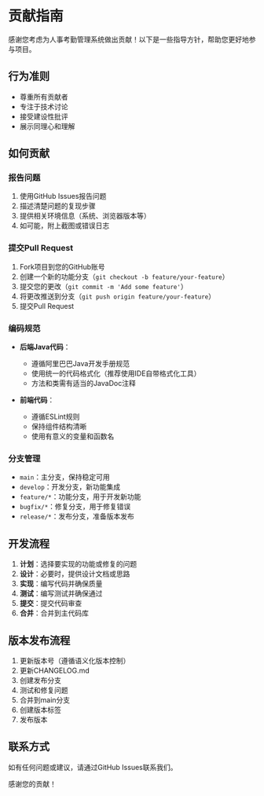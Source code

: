 # 贡献指南

感谢您考虑为人事考勤管理系统做出贡献！以下是一些指导方针，帮助您更好地参与项目。

## 行为准则

- 尊重所有贡献者
- 专注于技术讨论
- 接受建设性批评
- 展示同理心和理解

## 如何贡献

### 报告问题

1. 使用GitHub Issues报告问题
2. 描述清楚问题的复现步骤
3. 提供相关环境信息（系统、浏览器版本等）
4. 如可能，附上截图或错误日志

### 提交Pull Request

1. Fork项目到您的GitHub账号
2. 创建一个新的功能分支（`git checkout -b feature/your-feature`）
3. 提交您的更改（`git commit -m 'Add some feature'`）
4. 将更改推送到分支（`git push origin feature/your-feature`）
5. 提交Pull Request

### 编码规范

- **后端Java代码**：
  - 遵循阿里巴巴Java开发手册规范
  - 使用统一的代码格式化（推荐使用IDE自带格式化工具）
  - 方法和类需有适当的JavaDoc注释

- **前端代码**：
  - 遵循ESLint规则
  - 保持组件结构清晰
  - 使用有意义的变量和函数名

### 分支管理

- `main`：主分支，保持稳定可用
- `develop`：开发分支，新功能集成
- `feature/*`：功能分支，用于开发新功能
- `bugfix/*`：修复分支，用于修复错误
- `release/*`：发布分支，准备版本发布

## 开发流程

1. **计划**：选择要实现的功能或修复的问题
2. **设计**：必要时，提供设计文档或思路
3. **实现**：编写代码并确保质量
4. **测试**：编写测试并确保通过
5. **提交**：提交代码审查
6. **合并**：合并到主代码库

## 版本发布流程

1. 更新版本号（遵循语义化版本控制）
2. 更新CHANGELOG.md
3. 创建发布分支
4. 测试和修复问题
5. 合并到main分支
6. 创建版本标签
7. 发布版本

## 联系方式

如有任何问题或建议，请通过GitHub Issues联系我们。

感谢您的贡献！